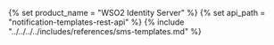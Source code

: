 {% set product_name = "WSO2 Identity Server" %}
{% set api_path = "notification-templates-rest-api" %}
{% include "../../../../includes/references/sms-templates.md" %}